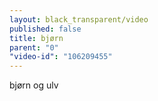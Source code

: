 ```yaml
---
layout: black_transparent/video
published: false
title: bjørn
parent: "0"
"video-id": "106209455"
---
```


bjørn og ulv